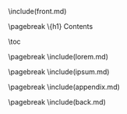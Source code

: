 \\include(front.md)

\\pagebreak
\\{h1}
Contents

\\toc

\\pagebreak
\\include(lorem.md)

\\pagebreak
\\include(ipsum.md)

\\pagebreak
\\include(appendix.md)

\\pagebreak
\\include(back.md)
